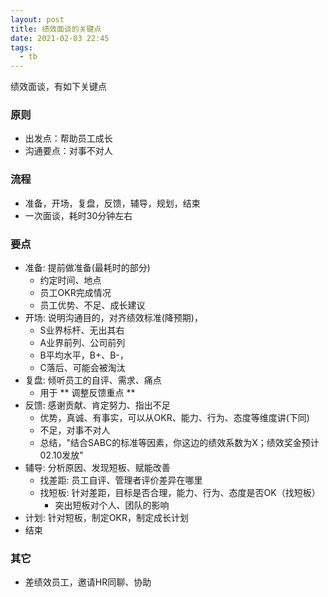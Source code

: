 ```yaml
---
layout: post
title: 绩效面谈的关键点
date: 2021-02-03 22:45
tags:
  - tb
---
```


绩效面谈，有如下关键点

### 原则
- 出发点：帮助员工成长
- 沟通要点：对事不对人

### 流程
- 准备，开场，复盘，反馈，辅导，规划，结束
- 一次面谈，耗时30分钟左右

### 要点
- 准备: 提前做准备(最耗时的部分)
    - 约定时间、地点
    - 员工OKR完成情况
    - 员工优势、不足、成长建议
- 开场: 说明沟通目的，对齐绩效标准(降预期)，
    - S业界标杆、无出其右
    - A业界前列、公司前列
    - B平均水平，B+、B-，
    - C落后、可能会被淘汰
- 复盘: 倾听员工的自评、需求、痛点
    - 用于 ** 调整反馈重点 **
- 反馈: 感谢贡献、肯定努力、指出不足
    - 优势，真诚、有事实，可以从OKR、能力、行为、态度等维度讲(下同)
    - 不足，对事不对人
    - 总结，"结合SABC的标准等因素，你这边的绩效系数为X；绩效奖金预计02.10发放"
- 辅导: 分析原因、发现短板、赋能改善
    - 找差距: 员工自评、管理者评价差异在哪里
    - 找短板: 针对差距，目标是否合理，能力、行为、态度是否OK（找短板）
        - 突出短板对个人、团队的影响
- 计划: 针对短板，制定OKR，制定成长计划
- 结束

### 其它
- 差绩效员工，邀请HR同聊、协助
